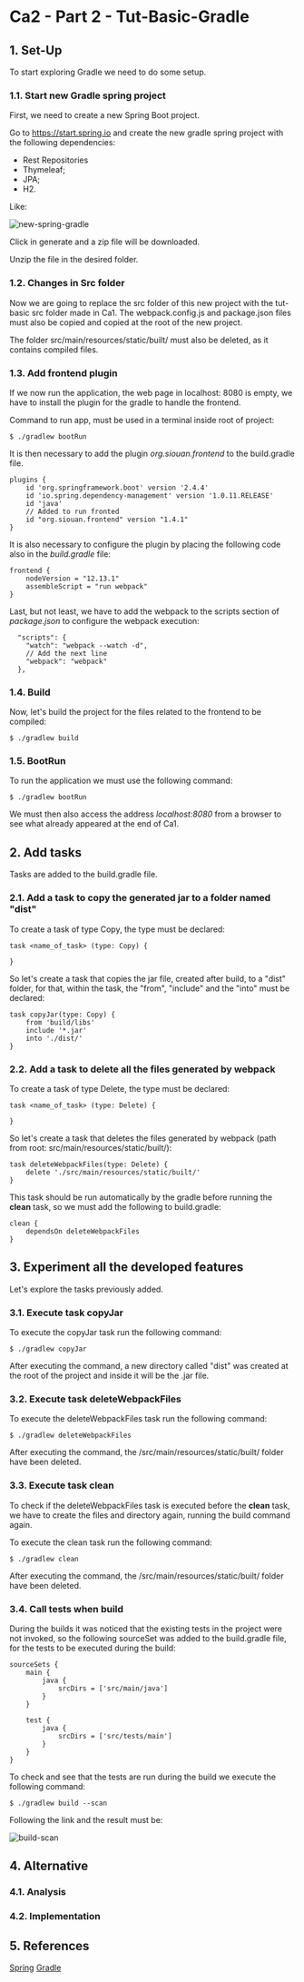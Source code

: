 # Ca2 - Part 2 - Tut-Basic-Gradle

## 1. Set-Up

To start exploring Gradle we need to do some setup.

### 1.1. Start new Gradle spring project

First, we need to create a new Spring Boot project.

Go to https://start.spring.io and create the new gradle spring project with the following dependencies:
- Rest Repositories
- Thymeleaf;
- JPA;
- H2.

Like:

![new-spring-gradle](./assets/new-spring-gradle.png)

Click in generate and a zip file will be downloaded.

Unzip the file in the desired folder.

### 1.2. Changes in Src folder

Now we are going to replace the src folder of this new project with the tut-basic src folder made in Ca1. The webpack.config.js and package.json files must also be copied and copied at the root of the new project.

The folder src/main/resources/static/built/ must also be deleted, as it contains compiled files.

### 1.3. Add frontend plugin

If we now run the application, the web page in localhost: 8080 is empty, we have to install the plugin for the gradle to handle the frontend.

Command to run app, must be used in a terminal inside root of project:
```
$ ./gradlew bootRun
```

It is then necessary to add the plugin *org.siouan.frontend* to the build.gradle file.

```
plugins {
    id 'org.springframework.boot' version '2.4.4'
    id 'io.spring.dependency-management' version '1.0.11.RELEASE'
    id 'java'
    // Added to run fronted
    id "org.siouan.frontend" version "1.4.1"
}
```

It is also necessary to configure the plugin by placing the following code also in the *build.gradle* file:

```
frontend {
    nodeVersion = "12.13.1"
    assembleScript = "run webpack"
}
```

Last, but not least, we have to add the webpack to the scripts section of *package.json* to configure the webpack execution:

```
  "scripts": {
    "watch": "webpack --watch -d",
    // Add the next line
    "webpack": "webpack"
  },
```

### 1.4. Build

Now, let's build the project for the files related to the frontend to be compiled:

```
$ ./gradlew build
```

### 1.5. BootRun

To run the application we must use the following command:

```
$ ./gradlew bootRun
```

We must then also access the address *localhost:8080* from a browser to see what already appeared at the end of Ca1.

## 2. Add tasks

Tasks are added to the build.gradle file.

### 2.1. Add a task to copy the generated jar to a folder named "dist"

To create a task of type Copy, the type must be declared:

```
task <name_of_task> (type: Copy) {

}
```

So let's create a task that copies the jar file, created after build, to a "dist" folder, for that, within the task, the "from", "include" and the "into" must be declared:

```
task copyJar(type: Copy) {
    from 'build/libs'
    include '*.jar'
    into './dist/'
}
```


### 2.2. Add a task to delete all the files generated by webpack

To create a task of type Delete, the type must be declared:

```
task <name_of_task> (type: Delete) {

}
```

So let's create a task that deletes the files generated by webpack (path from root: src/main/resources/static/built/):

```
task deleteWebpackFiles(type: Delete) {
    delete './src/main/resources/static/built/'
}
```

This task should be run automatically by the gradle before running the **clean** task, so we must add the following to build.gradle:

```
clean {
    dependsOn deleteWebpackFiles
}
```

## 3. Experiment all the developed features

Let's explore the tasks previously added.

### 3.1. Execute task copyJar

To execute the copyJar task run the following command:

```
$ ./gradlew copyJar
```

After executing the command, a new directory called "dist" was created at the root of the project and inside it will be the .jar file.

### 3.2. Execute task deleteWebpackFiles

To execute the deleteWebpackFiles task run the following command:

```
$ ./gradlew deleteWebpackFiles
```

After executing the command, the /src/main/resources/static/built/ folder have been deleted.

### 3.3. Execute task clean

To check if the deleteWebpackFiles task is executed before the **clean** task, we have to create the files and directory again, running the build command again.

To execute the clean task run the following command:

```
$ ./gradlew clean
```

After executing the command, the /src/main/resources/static/built/ folder have been deleted.

### 3.4. Call tests when build

During the builds it was noticed that the existing tests in the project were not invoked, so the following sourceSet was added to the build.gradle file, for the tests to be executed during the build:

```
sourceSets {
    main {
        java {
            srcDirs = ['src/main/java']
        }
    }

    test {
        java {
            srcDirs = ['src/tests/main']
        }
    }
}
```

To check and see that the tests are run during the build we execute the following command:

```
$ ./gradlew build --scan
```

Following the link and the result must be:

![build-scan](./assets/build-scan.png)

## 4. Alternative

### 4.1. Analysis

### 4.2. Implementation

## 5. References

[Spring](https://spring.io)
[Gradle](https://gradle.com)
